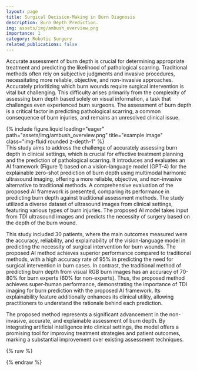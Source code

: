 ```yaml
---
layout: page
title: Surgical Decision-Making in Burn Diagnosis
description: Burn Depth Prediction.
img: assets/img/ambush_overview.png
importance: 1
category: Robotic Surgery
related_publications: false
---
```


Accurate assessment of burn depth is crucial for determining appropriate treatment and predicting the likelihood of pathological scarring. Traditional methods often rely on subjective judgments and invasive procedures, necessitating more reliable, objective, and non-invasive approaches. Accurately prioritizing which burn wounds require surgical intervention is vital but challenging. This difficulty arises primarily from the complexity of assessing burn depth based solely on visual information, a task that challenges even experienced burn surgeons. The assessment of burn depth is a critical factor in predicting pathological scarring, a common consequence of burn injuries, and remains an unresolved clinical issue.

<div class="row">
    <div class="col-sm mt-3 mt-md-0">
        {% include figure.liquid loading="eager" path="assets/img/ambush_overview.png" title="example image" class="img-fluid rounded z-depth-1" %}
    </div>
</div>
This study aims to address the challenge of accurately assessing burn depth in clinical settings, which is crucial for effective treatment planning and the prediction of pathological scarring. It introduces and evaluates an AI framework (Figure 1) based on a vision-language model (GPT-4) for the explainable zero-shot prediction of burn depth using multimodal harmonic ultrasound imaging, offering a more reliable, objective, and non-invasive alternative to traditional methods. A  comprehensive evaluation of the proposed AI framework is presented, comparing its performance in predicting burn depth against traditional assessment methods. The study utilized a diverse dataset of ultrasound images from clinical settings, featuring various types of burn injuries. The proposed AI model takes input from TDI ultrasound images and predicts the necessity of surgery based on the depth of the burn wound.

This study included 30 patients, where the main outcomes measured were the accuracy, reliability, and explainability of the vision-language model in predicting the necessity of surgical intervention for burn wounds. The proposed AI method achieves superior performance compared to traditional methods, with a high accuracy rate of 95% in predicting the need for surgical intervention in burn cases. In contrast, the traditional method of predicting burn depth from visual RGB burn images has an accuracy of 70-80% for burn experts (60% for non-experts). Thus, the proposed method achieves super-human performance, demonstrating the importance of TDI imaging for burn prediction with the proposed AI framework. Its explainability feature additionally enhances its clinical utility, allowing practitioners to understand the rationale behind each prediction.

The proposed method represents a significant advancement in the non-invasive, accurate, and explainable assessment of burn depth. By integrating artificial intelligence into clinical settings, the model offers a promising tool for improving treatment strategies and patient outcomes, marking a substantial improvement over existing assessment techniques.

{% raw %}


{% endraw %}
